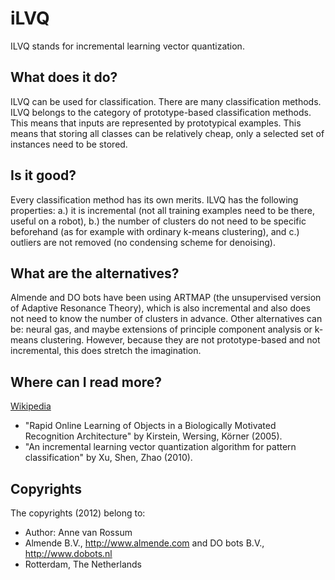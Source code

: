 <!-- Uses markdown syntax for neat display at github -->

# iLVQ
ILVQ stands for incremental learning vector quantization.

## What does it do?
ILVQ can be used for classification. There are many classification methods. ILVQ belongs to the category of prototype-based classification methods. This means that inputs are represented by prototypical examples. This means that storing all classes can be relatively cheap, only a selected set of instances need to be stored.

## Is it good?
Every classification method has its own merits. ILVQ has the following properties: a.) it is incremental (not all training examples need to be there, useful on a robot), b.) the number of clusters do not need to be specific beforehand (as for example with ordinary k-means clustering), and c.) outliers are not removed (no condensing scheme for denoising).

## What are the alternatives?
Almende and DO bots have been using ARTMAP (the unsupervised version of Adaptive Resonance Theory), which is also incremental and also does not need to know the number of clusters in advance. Other alternatives can be: neural gas, and maybe extensions of principle component analysis or k-means clustering. However, because they are not prototype-based and not incremental, this does stretch the imagination.

## Where can I read more?
[Wikipedia](http://en.wikipedia.org/wiki/Learning_Vector_Quantization)
* "Rapid Online Learning of Objects in a Biologically Motivated Recognition Architecture" by Kirstein, Wersing, Körner (2005).
* "An incremental learning vector quantization algorithm for pattern classification" by Xu, Shen, Zhao (2010).

## Copyrights
The copyrights (2012) belong to:

- Author: Anne van Rossum
- Almende B.V., http://www.almende.com and DO bots B.V., http://www.dobots.nl
- Rotterdam, The Netherlands
